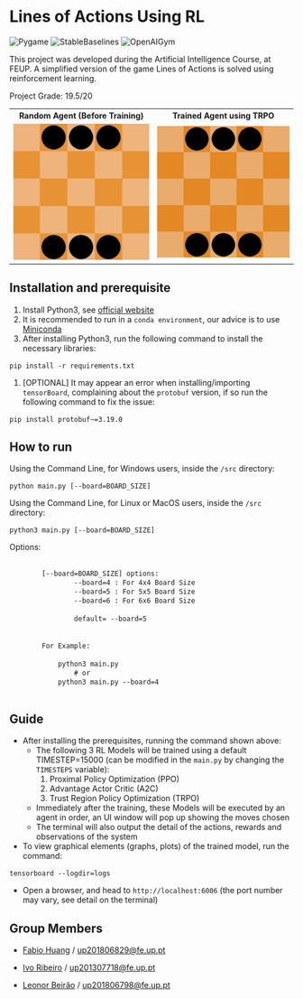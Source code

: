 # Lines of Actions Using RL
![Pygame](https://img.shields.io/badge/Pygame-v2.1.2-green)
![StableBaselines](https://img.shields.io/badge/Stable_Baselines-v1.5.0-blue)
![OpenAIGym](https://img.shields.io/badge/OpenAI_Gym-v0.21.0-blue)

This project was developed during the Artificial Intelligence Course, at FEUP. A simplified version of the game Lines of Actions is solved using reinforcement learning. 

Project Grade: 19.5/20

<table>
   <tr>
    <th>Random Agent (Before Training)</th>
    <th>Trained Agent using TRPO</th>
  </tr>
  <tr>
    <td><img src="https://github.com/FabioMiguel2000/LOA-feat.Reinforcement-Learning/blob/main/img/random_5x5.gif" alt=""></td>
    <td><img src="https://github.com/FabioMiguel2000/LOA-feat.Reinforcement-Learning/blob/main/img/ppo_5x5.gif" alt=""></td>
  </tr>
</table>

## Installation and prerequisite

1. Install Python3, see [official website](https://www.python.org/downloads/)
1. It is recommended to run in a `conda environment`, our advice is to use [Miniconda](https://docs.conda.io/en/latest/miniconda.html)
1. After installing Python3, run the following command to install the necessary libraries: 
```shell
pip install -r requirements.txt
```

1. [OPTIONAL] It may appear an error when installing/importing `tensorBoard`, complaining about the `protobuf` version, if so run the following command to fix the issue:

```shell
pip install protobuf~=3.19.0
```

## How to run

Using the Command Line, for Windows users, inside the `/src` directory:

```shell
python main.py [--board=BOARD_SIZE]
```

Using the Command Line, for Linux or MacOS users, inside the `/src` directory:

```shell
python3 main.py [--board=BOARD_SIZE]
```

Options:
```

        [--board=BOARD_SIZE] options:
                --board=4 : For 4x4 Board Size
                --board=5 : For 5x5 Board Size
                --board=6 : For 6x6 Board Size

                default= --board=5

        
        For Example: 

            python3 main.py
                # or
            python3 main.py --board=4   
                                       

```


## Guide

- After installing the prerequisites, running the command shown above:
    - The following 3 RL Models will be trained using a default TIMESTEP=15000 (can be modified in the `main.py` by changing the `TIMESTEPS` variable):
        1. Proximal Policy Optimization (PPO)
        1. Advantage Actor Critic (A2C)
        1. Trust Region Policy Optimization (TRPO)
    - Immediately after the training, these Models will be executed by an agent in order, an UI window will pop up showing the moves chosen
    - The terminal will also output the detail of the actions, rewards and observations of the system
- To view graphical elements (graphs, plots) of the trained model, run the command:

```shell
tensorboard --logdir=logs 
```

- Open a browser, and head to `http://localhost:6006` (the port number may vary, see detail on the terminal)



## Group Members

- [Fabio Huang](https://github.com/FabioMiguel2000) / up201806829@fe.up.pt

- [Ivo Ribeiro](https://github.com/RapaTachos) / up201307718@fe.up.pt

- [Leonor Beirão](https://github.com/leo-nor) / up201806798@fe.up.pt
